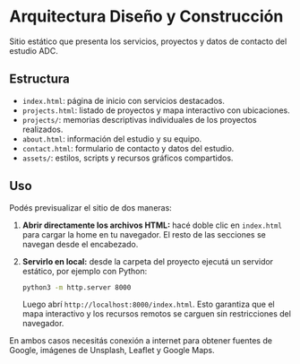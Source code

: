 # Arquitectura Diseño y Construcción

Sitio estático que presenta los servicios, proyectos y datos de contacto del estudio ADC.

## Estructura
- `index.html`: página de inicio con servicios destacados.
- `projects.html`: listado de proyectos y mapa interactivo con ubicaciones.
- `projects/`: memorias descriptivas individuales de los proyectos realizados.
- `about.html`: información del estudio y su equipo.
- `contact.html`: formulario de contacto y datos del estudio.
- `assets/`: estilos, scripts y recursos gráficos compartidos.

## Uso
Podés previsualizar el sitio de dos maneras:

1. **Abrir directamente los archivos HTML:** hacé doble clic en `index.html` para cargar la home en tu navegador. El resto de las secciones se navegan desde el encabezado.
2. **Servirlo en local:** desde la carpeta del proyecto ejecutá un servidor estático, por ejemplo con Python:

   ```bash
   python3 -m http.server 8000
   ```

   Luego abrí `http://localhost:8000/index.html`. Esto garantiza que el mapa interactivo y los recursos remotos se carguen sin restricciones del navegador.

En ambos casos necesitás conexión a internet para obtener fuentes de Google, imágenes de Unsplash, Leaflet y Google Maps.
